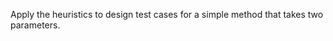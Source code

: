 <panel type="warning" header=":trophy: Can explain the need for strategies to combine test inputs :star::star:" expandable>
  <include src="../../book/testCaseDesign/combiningTestInputs/why/full.md" />
<!-- TODO: add evidence -->
</panel>

<panel type="warning" header=":trophy: Can explain some basic test input combination strategies :star::star:" expandable>
  <include src="../../book/testCaseDesign/combiningTestInputs/combinationStrategies/full.md" />
<!-- TODO: add evidence -->
</panel>

<panel type="warning" header=":trophy: Can apply heuristic ‘each valid input at least once in a positive test case’ :star::star:" expandable>
  <include src="../../book/testCaseDesign/combiningTestInputs/heuristicValid/full.md" />
<!-- TODO: add evidence -->
</panel>

<panel type="info" header=":trophy: Can apply heuristic ‘no more than one invalid input in a test case’ :star::star::star:" expandable>
  <include src="../../book/testCaseDesign/combiningTestInputs/heuristicInvalid/full.md" />
<!-- TODO: add evidence -->
</panel>

<panel type="info" header=":trophy: Can apply multiple test input combination techniques together :star::star::star:" expandable>
  <include src="../../book/testCaseDesign/combiningTestInputs/mix/full.md" />
  <panel header=":dart: Evidence" expanded>

Apply the heuristics to design test cases for a simple method that takes two parameters.

  </panel>
</panel>